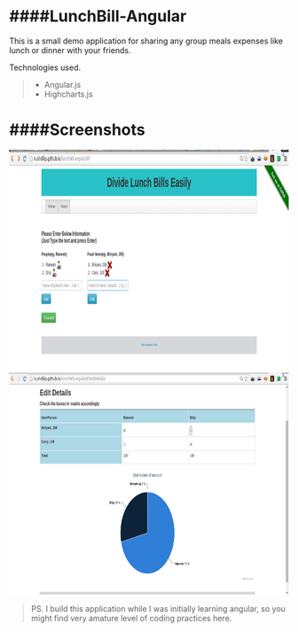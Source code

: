 ####LunchBill-Angular
===

This is a small demo application for sharing any group meals expenses like lunch or dinner with your friends.

Technologies used.
> - Angular.js
> - Highcharts.js

####Screenshots
===
<img src="https://raw.githubusercontent.com/kushdilip/lunchbill-angular/gh-pages/screenshots/home.png" width="928px" height="400px" alt="home"/>

<img src="https://raw.githubusercontent.com/kushdilip/lunchbill-angular/gh-pages/screenshots/result.png" width="928px" height="400px" alt="result"/>


> PS. I build this application while I was initially learning angular, so you might find very amature level of coding practices here.
